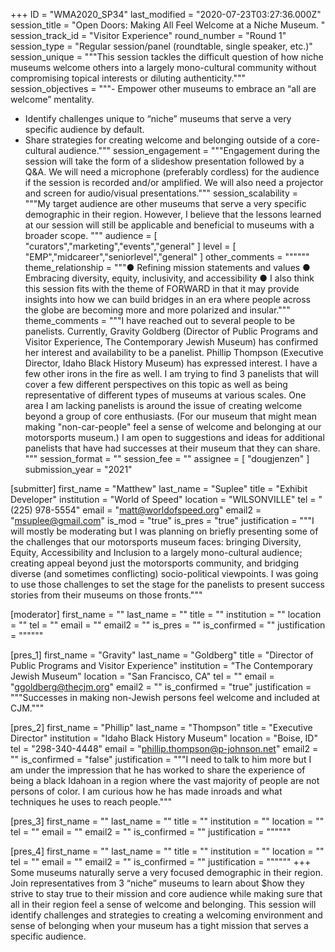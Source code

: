 +++
ID = "WMA2020_SP34"
last_modified = "2020-07-23T03:27:36.000Z"
session_title = "Open Doors:  Making All Feel Welcome at a Niche Museum. "
session_track_id = "Visitor Experience"
round_number = "Round 1"
session_type = "Regular session/panel (roundtable, single speaker, etc.)"
session_unique = """This session tackles the difficult question of how niche museums welcome others into a largely mono-cultural community without compromising topical interests or diluting authenticity."""
session_objectives = """- Empower other museums to embrace an “all are welcome” mentality.
- Identify challenges unique to “niche” museums that serve a very specific audience by default.
- Share strategies for creating welcome and belonging outside of a core-cultural audience."""
session_engagement = """Engagement during the session will take the form of a slideshow presentation followed by a Q&A. We will need a microphone (preferably cordless) for the audience if the session is recorded and/or amplified. We will also need a projector and screen for audio/visual presentations."""
session_scalability = """My target audience are other museums that serve a very specific demographic in their region. However, I believe that the lessons learned at our session will still be applicable and beneficial to museums with a broader scope.
"""
audience = [ "curators","marketing","events","general" ]
level = [ "EMP","midcareer","seniorlevel","general" ]
other_comments = """"""
theme_relationship = """●	Refining mission statements and values
●	Embracing diversity, equity, inclusivity, and accessibility
●	I also think this session fits with the theme of FORWARD in that it may provide insights into how we can build bridges in an era where people across the globe are becoming more and more polarized and insular."""
theme_comments = """I have reached out to several people to be panelists. Currently, Gravity Goldberg (Director of Public Programs and Visitor Experience, The Contemporary Jewish Museum) has confirmed her interest and availability to be a panelist. Phillip Thompson (Executive Director, Idaho Black History Museum) has expressed interest. I have a few other irons in the fire as well. I am trying to find 3 panelists that will cover a few different perspectives on this topic as well as being representative of different types of museums at various scales. One area I am lacking panelists is around the issue of creating welcome beyond a group of core enthusiasts. (For our museum that might mean making "non-car-people" feel a sense of welcome and belonging at our motorsports museum.) I am open to suggestions and ideas for additional panelists that have had successes at their museum that they can share.
"""
session_format = ""
session_fee = ""
assignee = [ "dougjenzen" ]
submission_year = "2021"

[submitter]
first_name = "Matthew"
last_name = "Suplee"
title = "Exhibit Developer"
institution = "World of Speed"
location = "WILSONVILLE"
tel = "(225) 978-5554"
email = "matt@worldofspeed.org"
email2 = "msuplee@gmail.com"
is_mod = "true"
is_pres = "true"
justification = """I will mostly be moderating but I was planning on briefly presenting some of the challenges that our motorsports museum faces: bringing Diversity, Equity, Accessibility and Inclusion to a largely mono-cultural audience; creating appeal beyond just the motorsports community, and bridging diverse (and sometimes conflicting) socio-political viewpoints. I was going to use those challenges to set the stage for the panelists to present success stories from their museums on those fronts."""

[moderator]
first_name = ""
last_name = ""
title = ""
institution = ""
location = ""
tel = ""
email = ""
email2 = ""
is_pres = ""
is_confirmed = ""
justification = """"""

[pres_1]
first_name = "Gravity"
last_name = "Goldberg"
title = "Director of Public Programs and Visitor Experience"
institution = "The Contemporary Jewish Museum"
location = "San Francisco, CA"
tel = ""
email = "ggoldberg@thecjm.org"
email2 = ""
is_confirmed = "true"
justification = """Successes in making non-Jewish persons feel welcome and included at CJM."""

[pres_2]
first_name = "Phillip"
last_name = "Thompson"
title = "Executive Director"
institution = "Idaho Black History Museum"
location = "Boise, ID"
tel = "298-340-4448"
email = "phillip.thompson@p-johnson.net"
email2 = ""
is_confirmed = "false"
justification = """I need to talk to him more but I am under the impression that he has worked to share the experience of being a black Idahoan in a region where the vast majority of people are not persons of color. I am curious how he has made inroads and what techniques he uses to reach people."""

[pres_3]
first_name = ""
last_name = ""
title = ""
institution = ""
location = ""
tel = ""
email = ""
email2 = ""
is_confirmed = ""
justification = """"""

[pres_4]
first_name = ""
last_name = ""
title = ""
institution = ""
location = ""
tel = ""
email = ""
email2 = ""
is_confirmed = ""
justification = """"""
+++
Some museums naturally serve a very focused demographic in their region. Join representatives from 3 “niche” museums to learn about $how they strive to stay true to their mission and core audience while making sure that all in their region feel a sense of welcome and belonging. This session will identify challenges and strategies to creating a welcoming environment and sense of belonging when your museum has a tight mission that serves a specific audience.
